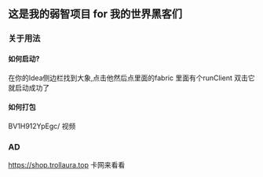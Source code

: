 ## 这是我的弱智项目 for 我的世界黑客们

### 关于用法

#### 如何启动?
在你的Idea侧边栏找到大象,点击他然后点里面的fabric 里面有个runClient 双击它就启动成功了
#### 如何打包
BV1H912YpEgc/ 视频

### AD
https://shop.trollaura.top 卡网来看看
